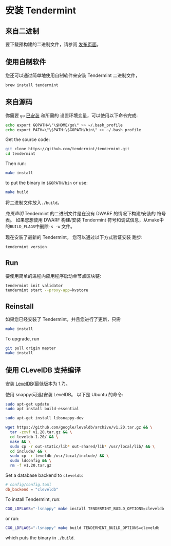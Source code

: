 # 安装 Tendermint

## 来自二进制

要下载预构建的二进制文件，请参阅 [发布页面](https://github.com/tendermint/tendermint/releases)。

## 使用自制软件

您还可以通过简单地使用自制软件来安装 Tendermint 二进制文件，

```
brew install tendermint
```

## 来自源码

你需要 `go` [已安装](https://golang.org/doc/install) 和所需的
设置环境变量，可以使用以下命令完成:

```sh
echo export GOPATH=\"\$HOME/go\" >> ~/.bash_profile
echo export PATH=\"\$PATH:\$GOPATH/bin\" >> ~/.bash_profile
```

Get the source code:

```sh
git clone https://github.com/tendermint/tendermint.git
cd tendermint
```

Then run:

```sh
make install
```

to put the binary in `$GOPATH/bin` or use:

```sh
make build
```

将二进制文件放入`./build`。

_免责声明_ Tendermint 的二进制文件是在没有 DWARF 的情况下构建/安装的
符号表。 如果您想使用 DWARF 构建/安装 Tendermint
符号和调试信息，从make中的`BUILD_FLAGS`中删除`-s -w`
文件。

现在安装了最新的 Tendermint。 您可以通过以下方式验证安装
跑步:

```sh
tendermint version
```

## Run

要使用简单的进程内应用程序启动单节点区块链:

```sh
tendermint init validator
tendermint start --proxy-app=kvstore
```

## Reinstall

如果您已经安装了 Tendermint，并且您进行了更新，只需

```sh
make install
```

To upgrade, run

```sh
git pull origin master
make install
```

## 使用 CLevelDB 支持编译

安装 [LevelDB](https://github.com/google/leveldb)(最低版本为 1.7)。

使用 snappy(可选)安装 LevelDB。 以下是 Ubuntu 的命令:

```sh
sudo apt-get update
sudo apt install build-essential

sudo apt-get install libsnappy-dev

wget https://github.com/google/leveldb/archive/v1.20.tar.gz && \
  tar -zxvf v1.20.tar.gz && \
  cd leveldb-1.20/ && \
  make && \
  sudo cp -r out-static/lib* out-shared/lib* /usr/local/lib/ && \
  cd include/ && \
  sudo cp -r leveldb /usr/local/include/ && \
  sudo ldconfig && \
  rm -f v1.20.tar.gz
```

Set a database backend to `cleveldb`:

```toml
# config/config.toml
db_backend = "cleveldb"
```

To install Tendermint, run:

```sh
CGO_LDFLAGS="-lsnappy" make install TENDERMINT_BUILD_OPTIONS=cleveldb
```

or run:

```sh
CGO_LDFLAGS="-lsnappy" make build TENDERMINT_BUILD_OPTIONS=cleveldb
```

which puts the binary in `./build`.
